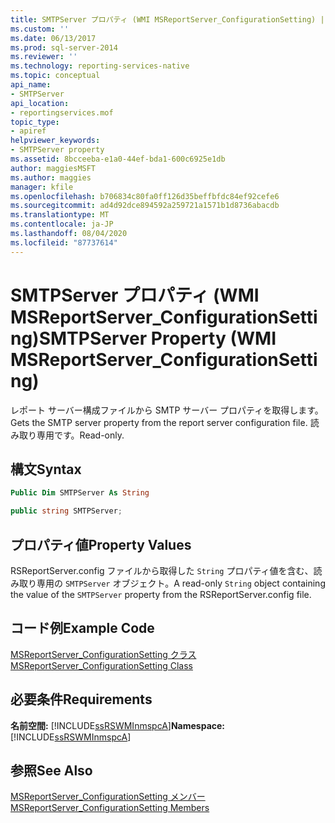 ```yaml
---
title: SMTPServer プロパティ (WMI MSReportServer_ConfigurationSetting) | Microsoft Docs
ms.custom: ''
ms.date: 06/13/2017
ms.prod: sql-server-2014
ms.reviewer: ''
ms.technology: reporting-services-native
ms.topic: conceptual
api_name:
- SMTPServer
api_location:
- reportingservices.mof
topic_type:
- apiref
helpviewer_keywords:
- SMTPServer property
ms.assetid: 8bcceeba-e1a0-44ef-bda1-600c6925e1db
author: maggiesMSFT
ms.author: maggies
manager: kfile
ms.openlocfilehash: b706834c80fa0ff126d35beffbfdc84ef92cefe6
ms.sourcegitcommit: ad4d92dce894592a259721a1571b1d8736abacdb
ms.translationtype: MT
ms.contentlocale: ja-JP
ms.lasthandoff: 08/04/2020
ms.locfileid: "87737614"
---
```

# <a name="smtpserver-property-wmi-msreportserver_configurationsetting"></a><span data-ttu-id="fb07d-102">SMTPServer プロパティ (WMI MSReportServer_ConfigurationSetting)</span><span class="sxs-lookup"><span data-stu-id="fb07d-102">SMTPServer Property (WMI MSReportServer_ConfigurationSetting)</span></span>
  <span data-ttu-id="fb07d-103">レポート サーバー構成ファイルから SMTP サーバー プロパティを取得します。</span><span class="sxs-lookup"><span data-stu-id="fb07d-103">Gets the SMTP server property from the report server configuration file.</span></span> <span data-ttu-id="fb07d-104">読み取り専用です。</span><span class="sxs-lookup"><span data-stu-id="fb07d-104">Read-only.</span></span>  
  
## <a name="syntax"></a><span data-ttu-id="fb07d-105">構文</span><span class="sxs-lookup"><span data-stu-id="fb07d-105">Syntax</span></span>  
  
```vb  
Public Dim SMTPServer As String  
```  
  
```csharp  
public string SMTPServer;  
```  
  
## <a name="property-values"></a><span data-ttu-id="fb07d-106">プロパティ値</span><span class="sxs-lookup"><span data-stu-id="fb07d-106">Property Values</span></span>  
 <span data-ttu-id="fb07d-107">RSReportServer.config ファイルから取得した `String` プロパティ値を含む、読み取り専用の `SMTPServer` オブジェクト。</span><span class="sxs-lookup"><span data-stu-id="fb07d-107">A read-only `String` object containing the value of the `SMTPServer` property from the RSReportServer.config file.</span></span>  
  
## <a name="example-code"></a><span data-ttu-id="fb07d-108">コード例</span><span class="sxs-lookup"><span data-stu-id="fb07d-108">Example Code</span></span>  
 [<span data-ttu-id="fb07d-109">MSReportServer_ConfigurationSetting クラス</span><span class="sxs-lookup"><span data-stu-id="fb07d-109">MSReportServer_ConfigurationSetting Class</span></span>](msreportserver-configurationsetting-class.md)  
  
## <a name="requirements"></a><span data-ttu-id="fb07d-110">必要条件</span><span class="sxs-lookup"><span data-stu-id="fb07d-110">Requirements</span></span>  
 <span data-ttu-id="fb07d-111">**名前空間:** [!INCLUDE[ssRSWMInmspcA](../../includes/ssrswminmspca-md.md)]</span><span class="sxs-lookup"><span data-stu-id="fb07d-111">**Namespace:** [!INCLUDE[ssRSWMInmspcA](../../includes/ssrswminmspca-md.md)]</span></span>  
  
## <a name="see-also"></a><span data-ttu-id="fb07d-112">参照</span><span class="sxs-lookup"><span data-stu-id="fb07d-112">See Also</span></span>  
 [<span data-ttu-id="fb07d-113">MSReportServer_ConfigurationSetting メンバー</span><span class="sxs-lookup"><span data-stu-id="fb07d-113">MSReportServer_ConfigurationSetting Members</span></span>](msreportserver-configurationsetting-members.md)  
  
  
